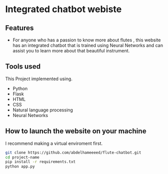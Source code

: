 # Integrated chatbot webiste  

## Features
- For anyone who has a passion to know more about flutes , this website has an integrated chatbot that is trained using Neural Networks and can assist you to learn more about that beautiful instrument.

## Tools used

This Project implemented using.

- Python
- Flask
- HTML
- CSS
- Natural language processing 
- Neural Networks

## How to launch the website on your machine  

I recommend making a virtual enviroment first.

```sh
git clone https://github.com/abdelhameeeed/flute-chatbot.git
cd project-name
pip install -r requirements.txt
python app.py
```


